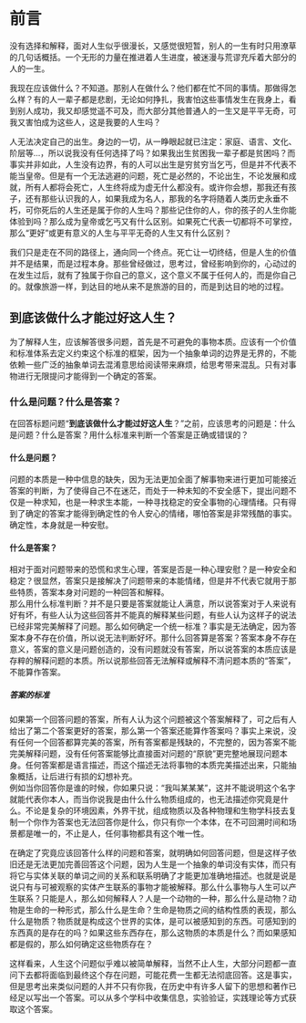 # 前言
没有选择和解释，面对人生似乎很漫长，又感觉很短暂，别人的一生有时只用潦草的几句话概括。一个无形的力量在推进着人生进度，被迷漫与荒谬充斥着大部分的人的一生。  

我现在应该做什么？不知道。那别人在做什么？他们都在忙不同的事情。那做得怎么样？有的人一辈子都是悲剧，无论如何挣扎，我害怕这些事情发生在我身上，看到别人成功，我又却感觉遥不可及，而大部分其他普通人的一生又是平平无奇，可我又害怕成为这些人，这是我要的人生吗？  

人无法决定自己的出生。身边的一切，从一睁眼起就已注定：家庭、语言、文化、阶层等...，所以说我没有任何选择了吗？如果我出生贫困我一辈子都是贫困吗？而事实并非如此，人生没有边界，有的人可以出生是穷贫穷当乞丐，但是并不代表不能当皇帝。但是有一个无法逃避的问题，死亡是必然的，不论出生，不论发展和成就，所有人都将会死亡，人生终将成为虚无什么都没有。或许你会想，那我还有孩子，还有那些认识我的人，如果我成为名人，那我的名字将随着人类历史永垂不朽，可你死后的人生还是属于你的人生吗？那些记住你的人，你的孩子的人生你能体验到吗？那么成为皇帝或乞丐又有什么区别。如果死亡代表一切都将不可掌控，那么“更好”或更有意义的人生与平平无奇的人生又有什么区别？ 

我们只是走在不同的路径上，通向同一个终点。死亡让一切终结，但是人生的价值并不是结果，而是过程本身。那些曾经做过，思考过，曾经影响到你的，心动过的在发生过后，就有了独属于你自己的意义，这个意义不属于任何人的，而是你自己的。就像旅游一样，到达目的地从来不是旅游的目的，而是到达目的地的过程。  

## 到底该做什么才能过好这人生？
为了解释人生，应该解答很多问题，首先是不可避免的事物本质。应该有一个价值和标准体系去定义约束这个标准的框架，因为一个抽象单词的边界是无界的，不能依赖一些广泛的抽象单词去混淆意思给阅读带来麻烦，给思考带来混乱。只有对事物进行无限提问才能得到一个确定的答案。

### 什么是问题？什么是答案？
在回答标题问题“**到底该做什么才能过好这人生**？”之前，应该思考的问题是：什么是问题？什么是答案？用什么标准来判断一个答案是正确或错误的？  

#### 什么是问题？
问题的本质是一种中信息的缺失，因为无法更加全面了解事物来进行更加可能接近答案的判断，为了使得自己不在迷茫，而处于一种未知的不安全感下，提出问题不仅是一种求知，也是一种求生本能，一种寻找稳定的安全事物的心理情绪。只有得到了确定的答案才能得到确定性的令人安心的情绪，哪怕答案是非常残酷的事实。确定性，本身就是一种安慰。  

#### 什么是答案？
相对于面对问题带来的恐慌和求生心理，答案是否是一种心理安慰？是一种安全和稳定？很显然，答案只是接解决了问题带来的本能情绪，但是并不代表它就用于那些特质，答案本身对问题的一种回答和解释。  
那么用什么标准判断？并不是只要是答案就能让人满意，所以说答案对于人来说有好有坏，有些人认为这些回答并不能真的解释某些问题，有些人认为这样子的说法已经非常完美解释了问题。那么如何确定一个统一标准？事实是无法确定，因为答案本身不存在价值，所以说无法判断好坏。那什么回答算是答案？答案本身不存在意义，答案的意义是问题创造的，没有问题就没有答案，所以说答案的本质应该是存粹的解释问题的本质。所以说那些回答无法解释或解释不清问题本质的“答案”，不能算作答案。  

##### 答案的标准
如果第一个回答问题的答案，所有人认为这个问题被这个答案解释了，可之后有人给出了第二个答案更好的答案，那么第一个答案还能算作答案吗？事实上来说，没有任何一个回答都算完美的答案，所有答案都是残缺的，不完整的，因为答案不能完美解释问题，没有任何答案能够比直接面对问题的“原貌”更完整地展现问题本身。任何答案都是语言描述，而这个描述无法将事物的本质完美描述出来，只能抽象概括，让后进行有损的幻想补充。  
例如当你回答你是谁的时候，你如果只说：“我叫某某某”，这并不能说明这个名字就能代表你本人，而当你说我是由什么什么物质组成的，也无法描述你究竟是什么。不论是复杂的环境因素，外界干扰，组成物质以及各种物理和生物学科技去复制一个你作为答案也无法回答你是什么，你只有你一个本体，在不可回溯时间和场景都是唯一的，不止是人，任何事物都具有这个唯一性。  

在确定了究竟应该回答什么样的问题和答案，就明确如何回答问题，但是这样子依旧还是无法更加完善回答这个问题，因为人生是一个抽象的单词没有实体，而只有将它与实体关联的单词之间的关系和联系明确了才能更加准确地描述。也就是说是说只有与可被观察的实体产生联系的事物才能被解释。那么什么事物与人生可以产生联系？只能是人，那么如何解释人？人是一个动物的一种，那么什么是动物？动物是生命的一种形式，那么什么是生命？生命是物质之间的结构性质的表现，那么什么是物质？物质就是构成这个世界的实体，是可以被感知到的东西。可感知到的东西真的是存在的吗？如果这些东西存在，那么这物质的本质是什么？而如果感知都是假的，那么如何确定这些物质存在？

这样看来，人生这个问题似乎难以被简单解释，当然不止人生，大部分问题都一直问下去都将面临到最终这个存在问题，可能花费一生都无法彻底回答。这是事实，但是思考出来类似问题的人并不只有你我，在历史中有许多人留下的思想和著作已经足以写出一个答案。可以从多个学科中收集信息，实验验证，实践理论等方式获取这个答案。
